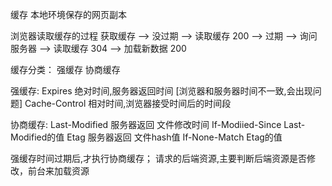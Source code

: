 缓存
    本地环境保存的网页副本

浏览器读取缓存的过程
    获取缓存 --> 没过期 --> 读取缓存 200
            -->  过期  --> 询问服务器 --> 读取缓存   304
                                     --> 加载新数据 200

缓存分类：
    强缓存
    协商缓存

强缓存:
    Expires  绝对时间,服务器返回时间 [浏览器和服务器时间不一致,会出现问题]
    Cache-Control 相对时间,浏览器接受时间后的时间段

协商缓存:
    Last-Modified  服务器返回 文件修改时间
    If-Modiied-Since Last-Modified的值
    Etag           服务器返回 文件hash值
    If-None-Match    Etag的值


强缓存时间过期后,才执行协商缓存；
请求的后端资源,主要判断后端资源是否修改，前台来加载资源